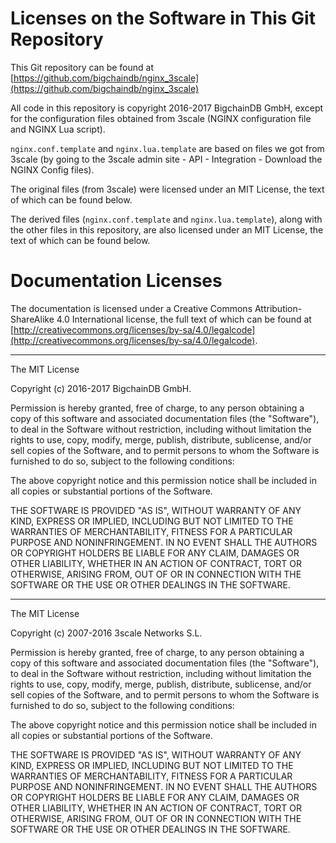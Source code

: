 # Licenses on the Software in This Git Repository

This Git repository can be found at
[https://github.com/bigchaindb/nginx_3scale](https://github.com/bigchaindb/nginx_3scale)

All code in this repository is copyright 2016-2017 BigchainDB GmbH,
except for the configuration files obtained from 3scale (NGINX configuration
file and NGINX Lua script).

`nginx.conf.template` and `nginx.lua.template` are based on files we got from
3scale (by going to the 3scale admin site - API - Integration - Download
the NGINX Config files).

The original files (from 3scale) were licensed under an MIT License,
the text of which can be found below.

The derived files (`nginx.conf.template` and `nginx.lua.template`), along with
the other files in this repository, are also licensed under an MIT License,
the text of which can be found below.


# Documentation Licenses

The documentation is licensed under a Creative Commons Attribution-ShareAlike
4.0 International license, the full text of which can be found at 
[http://creativecommons.org/licenses/by-sa/4.0/legalcode](http://creativecommons.org/licenses/by-sa/4.0/legalcode).


<hr>

The MIT License

Copyright (c) 2016-2017 BigchainDB GmbH.

Permission is hereby granted, free of charge, to any person obtaining a copy
of this software and associated documentation files (the "Software"), to deal
in the Software without restriction, including without limitation the rights
to use, copy, modify, merge, publish, distribute, sublicense, and/or sell
copies of the Software, and to permit persons to whom the Software is
furnished to do so, subject to the following conditions:

The above copyright notice and this permission notice shall be included in
all copies or substantial portions of the Software.

THE SOFTWARE IS PROVIDED "AS IS", WITHOUT WARRANTY OF ANY KIND, EXPRESS OR
IMPLIED, INCLUDING BUT NOT LIMITED TO THE WARRANTIES OF MERCHANTABILITY,
FITNESS FOR A PARTICULAR PURPOSE AND NONINFRINGEMENT. IN NO EVENT SHALL THE
AUTHORS OR COPYRIGHT HOLDERS BE LIABLE FOR ANY CLAIM, DAMAGES OR OTHER
LIABILITY, WHETHER IN AN ACTION OF CONTRACT, TORT OR OTHERWISE, ARISING FROM,
OUT OF OR IN CONNECTION WITH THE SOFTWARE OR THE USE OR OTHER DEALINGS IN
THE SOFTWARE.


<hr>

The MIT License

Copyright (c) 2007-2016 3scale Networks S.L.

Permission is hereby granted, free of charge, to any person obtaining a copy
of this software and associated documentation files (the "Software"), to deal
in the Software without restriction, including without limitation the rights
to use, copy, modify, merge, publish, distribute, sublicense, and/or sell
copies of the Software, and to permit persons to whom the Software is
furnished to do so, subject to the following conditions:

The above copyright notice and this permission notice shall be included in
all copies or substantial portions of the Software.

THE SOFTWARE IS PROVIDED "AS IS", WITHOUT WARRANTY OF ANY KIND, EXPRESS OR
IMPLIED, INCLUDING BUT NOT LIMITED TO THE WARRANTIES OF MERCHANTABILITY,
FITNESS FOR A PARTICULAR PURPOSE AND NONINFRINGEMENT. IN NO EVENT SHALL THE
AUTHORS OR COPYRIGHT HOLDERS BE LIABLE FOR ANY CLAIM, DAMAGES OR OTHER
LIABILITY, WHETHER IN AN ACTION OF CONTRACT, TORT OR OTHERWISE, ARISING FROM,
OUT OF OR IN CONNECTION WITH THE SOFTWARE OR THE USE OR OTHER DEALINGS IN
THE SOFTWARE.

